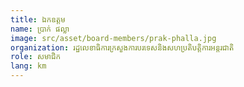 ```yaml
---
title: ឯកឧត្ដម
name: ប្រាក់ ផល្លា
image: src/asset/board-members/prak-phalla.jpg
organization: រដ្ឋលេខាធិការក្រសួងការបរទេសនិងសហប្រតិបត្តិការអន្តរជាតិ
role: សមាជិក
lang: km
---
```

